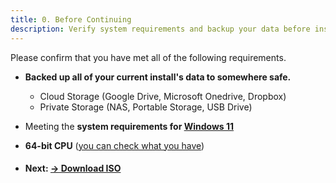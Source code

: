 ```yaml
---
title: 0. Before Continuing
description: Verify system requirements and backup your data before installing AtlasOS
---
```


Please confirm that you have met all of the following requirements.

- **Backed up all of your current install's data to somewhere safe.**
    - Cloud Storage (Google Drive, Microsoft Onedrive, Dropbox)
    - Private Storage (NAS, Portable Storage, USB Drive)

- Meeting the **system requirements for [Windows 11](https://www.microsoft.com/windows/windows-11-specifications#table1)**

- **64-bit CPU** ([you can check what you have](https://support.microsoft.com/en-us/windows/which-version-of-windows-operating-system-am-i-running-628bec99-476a-2c13-5296-9dd081cdd808))


<div class="grid cards" markdown>

-   #### Next: **[-> Download ISO](/getting-started/install/download-iso)**
</div>


